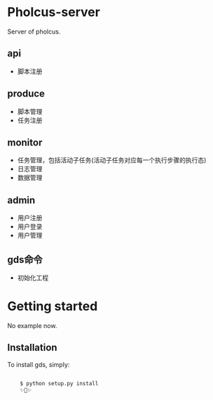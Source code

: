 # Pholcus-server

Server of pholcus.

## api

- 脚本注册

## produce

- 脚本管理
- 任务注册

## monitor

- 任务管理，包括活动子任务(活动子任务对应每一个执行步骤的执行态)
- 日志管理
- 数据管理

## admin

- 用户注册
- 用户登录
- 用户管理

## gds命令

- 初始化工程

# Getting started

No example now.

## Installation

To install gds, simply:

````bash

    $ python setup.py install
    ✨🍰✨
````
